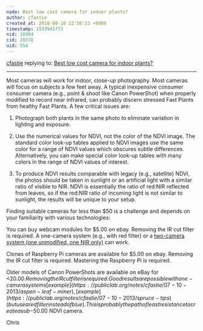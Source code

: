 ```yaml
---
node: Best low cost camera for indoor plants?
author: cfastie
created_at: 2018-08-10 22:56:13 +0000
timestamp: 1533941773
nid: 16904
cid: 20378
uid: 554
---
```




[cfastie](../profile/cfastie) replying to: [Best low cost camera for indoor plants?](../notes/DrC/08-10-2018/best-low-cost-camera-for-indoor-plants)

----
Most cameras will work for indoor, close-up photography. Most cameras will focus on subjects a few feet away. A typical inexpensive consumer consumer camera (e.g., point & shoot like Canon PowerShot) when properly modified to record near infrared, can probably discern stressed Fast Plants from healthy Fast Plants. A few critical issues are: 

1. Photograph both plants in the same photo to eliminate variation in lighting and exposure. 

2. Use the numerical values for NDVI, not the color of the NDVI image. The standard color look-up tables applied to NDVI images use the same color for a range of NDVI values which obscures subtle differences. Alternatively, you can make special color look-up tables with many colors in the range of NDVI values of interest. 

3. To produce NDVI results comparable with legacy (e.g., satellite) NDVI, the photos should be taken in sunlight or an artificial light with a similar ratio of visible to NIR. NDVI is essentially the ratio of red:NIR reflected from leaves, so if the red:NIR ratio of incoming light is not similar to sunlight, the results will be unique to your setup. 

Finding suitable cameras for less than $50 is a challenge and depends on your familiarity with various technologies: 

You can buy webcam modules for $5.00 on ebay. Removing the IR cut filter is required. A one-camera system (e.g., with red filter) or a [two-camera system (one unmodified, one NIR only)](https://publiclab.org/notes/cfastie/4-14-2013/sanm-leafkam) can work. 

Clones of Raspberry Pi cameras are available for $5.00 on ebay. Removing the IR cut filter is required. Mastering the Raspberry Pi is required. 

Older models of Canon PowerShots are available on eBay for <$20.00. Removing the IR cut filter is required. Good results are possible with one-camera systems [example](https://publiclab.org/notes/cfastie/07-10-2013/aspen-leaf-miner), [example](https://publiclab.org/notes/cfastie/07-10-2013/spruce-tips) (but use a red filter instead of blue). This is probably the path of least resistance to create a sub-$50.00 NDVI camera. 

Chris